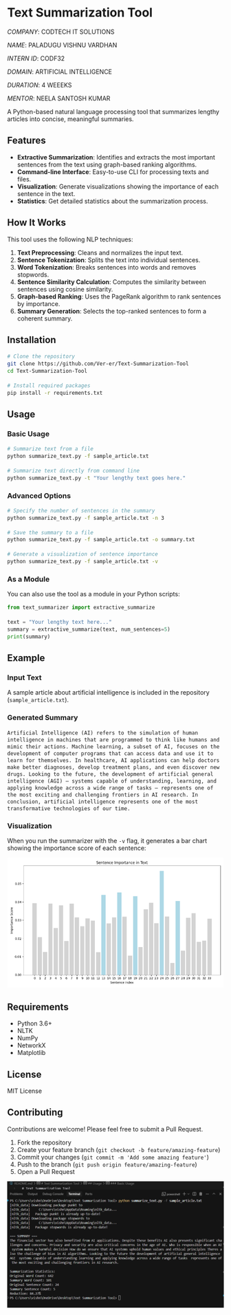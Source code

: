 # Text Summarization Tool

*COMPANY*: CODTECH IT SOLUTIONS

*NAME*: PALADUGU VISHNU VARDHAN

*INTERN ID*: CODF32

*DOMAIN*: ARTIFICIAL INTELLIGENCE 

*DURATION*: 4 WEEEKS

*MENTOR*: NEELA SANTOSH KUMAR




A Python-based natural language processing tool that summarizes lengthy articles into concise, meaningful summaries.

## Features

- **Extractive Summarization**: Identifies and extracts the most important sentences from the text using graph-based ranking algorithms.
- **Command-line Interface**: Easy-to-use CLI for processing texts and files.
- **Visualization**: Generate visualizations showing the importance of each sentence in the text.
- **Statistics**: Get detailed statistics about the summarization process.

## How It Works

This tool uses the following NLP techniques:

1. **Text Preprocessing**: Cleans and normalizes the input text.
2. **Sentence Tokenization**: Splits the text into individual sentences.
3. **Word Tokenization**: Breaks sentences into words and removes stopwords.
4. **Sentence Similarity Calculation**: Computes the similarity between sentences using cosine similarity.
5. **Graph-based Ranking**: Uses the PageRank algorithm to rank sentences by importance.
6. **Summary Generation**: Selects the top-ranked sentences to form a coherent summary.

## Installation

```bash
# Clone the repository
git clone https://github.com/Ver-er/Text-Summarization-Tool
cd Text-Summarization-Tool

# Install required packages
pip install -r requirements.txt
```

## Usage

### Basic Usage

```bash
# Summarize text from a file
python summarize_text.py -f sample_article.txt

# Summarize text directly from command line
python summarize_text.py -t "Your lengthy text goes here."
```

### Advanced Options

```bash
# Specify the number of sentences in the summary
python summarize_text.py -f sample_article.txt -n 3

# Save the summary to a file
python summarize_text.py -f sample_article.txt -o summary.txt

# Generate a visualization of sentence importance
python summarize_text.py -f sample_article.txt -v
```

### As a Module

You can also use the tool as a module in your Python scripts:

```python
from text_summarizer import extractive_summarize

text = "Your lengthy text here..."
summary = extractive_summarize(text, num_sentences=5)
print(summary)
```

## Example

### Input Text

A sample article about artificial intelligence is included in the repository (`sample_article.txt`).

### Generated Summary

```
Artificial Intelligence (AI) refers to the simulation of human intelligence in machines that are programmed to think like humans and mimic their actions. Machine learning, a subset of AI, focuses on the development of computer programs that can access data and use it to learn for themselves. In healthcare, AI applications can help doctors make better diagnoses, develop treatment plans, and even discover new drugs. Looking to the future, the development of artificial general intelligence (AGI) – systems capable of understanding, learning, and applying knowledge across a wide range of tasks – represents one of the most exciting and challenging frontiers in AI research. In conclusion, artificial intelligence represents one of the most transformative technologies of our time.
```

### Visualization

When you run the summarizer with the `-v` flag, it generates a bar chart showing the importance score of each sentence:

![Sentence Importance](sentence_importance.png)

## Requirements

- Python 3.6+
- NLTK
- NumPy
- NetworkX
- Matplotlib

## License

MIT License

## Contributing

Contributions are welcome! Please feel free to submit a Pull Request.

1. Fork the repository
2. Create your feature branch (`git checkout -b feature/amazing-feature`)
3. Commit your changes (`git commit -m 'Add some amazing feature'`)
4. Push to the branch (`git push origin feature/amazing-feature`)
5. Open a Pull Request 

![Output ](output.png)